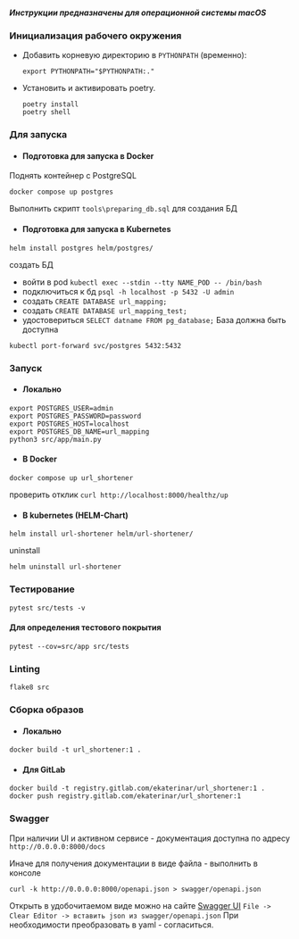 #####  Инструкции предназначены для операционной системы macOS
### Инициализация рабочего окружения
- Добавить корневую директорию в `PYTHONPATH` (временно): 
    ```
    export PYTHONPATH="$PYTHONPATH:."
    ```
- Установить и активировать poetry.
    ```
    poetry install
    poetry shell
    ```

### Для запуска 
- #### Подготовка для запуска в Docker
Поднять контейнер с PostgreSQL
```
docker compose up postgres
```
Выполнить скрипт `tools\preparing_db.sql` для создания БД 
- #### Подготовка  для запуска в Kubernetes
```
helm install postgres helm/postgres/
```
создать БД 
- войти в pod `kubectl exec --stdin --tty NAME_POD -- /bin/bash`
- подключиться к бд `psql -h localhost -p 5432 -U admin`
- создать `CREATE DATABASE url_mapping;`
- создать `CREATE DATABASE url_mapping_test;`
- удостовериться `SELECT datname FROM pg_database;`
База должна быть доступна
```
kubectl port-forward svc/postgres 5432:5432
```
### Запуск 
- #### Локально
```
export POSTGRES_USER=admin
export POSTGRES_PASSWORD=password
export POSTGRES_HOST=localhost
export POSTGRES_DB_NAME=url_mapping
python3 src/app/main.py
```
- #### B Docker
```
docker compose up url_shortener
```
проверить отклик `curl http://localhost:8000/healthz/up`
- #### B kubernetes (HELM-Chart)
```
helm install url-shortener helm/url-shortener/
```
uninstall
```
helm uninstall url-shortener
```

### Тестирование
```
pytest src/tests -v
```
#### Для определения тестового покрытия 
```
pytest --cov=src/app src/tests
```
### Linting
```
flake8 src
```

### Сборка образов
- #### Локально
```
docker build -t url_shortener:1 .
```
- #### Для GitLab
```
docker build -t registry.gitlab.com/ekaterinar/url_shortener:1 .
docker push registry.gitlab.com/ekaterinar/url_shortener:1
```
### Swagger
При наличии UI и активном сервисе - документация доступна по адресу `http://0.0.0.0:8000/docs`

Иначе для получения документации в виде файла - выполнить в консоле
```
curl -k http://0.0.0.0:8000/openapi.json > swagger/openapi.json
```

Открыть в удобочитаемом виде можно на сайте [Swagger UI](https://editor.swagger.io/)
`File -> Clear Editor -> вставить json из swagger/openapi.json`
При необходимости преобразовать в yaml - согласиться.